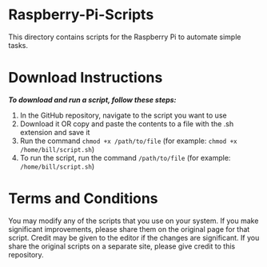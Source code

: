 # Raspberry-Pi-Scripts
This directory contains scripts for the Raspberry Pi to automate simple tasks.

# Download Instructions
***To download and run a script, follow these steps:***
  1. In the GitHub repository, navigate to the script you want to use
  2. Download it OR copy and paste the contents to a file with the .sh extension and save it
  3. Run the command ```chmod +x /path/to/file``` (for example: ```chmod +x /home/bill/script.sh```)
  4. To run the script, run the command ```/path/to/file``` (for example: ```/home/bill/script.sh```)

# Terms and Conditions
You may modify any of the scripts that you use on your system. If you make significant improvements, please share them on the original page for that script.
Credit may be given to the editor if the changes are significant. If you share the original scripts on a separate site, please give credit to this repository. 

